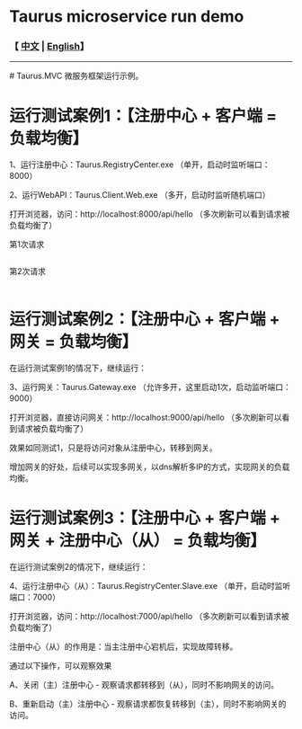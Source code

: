 # Taurus microservice run demo
<h3>【 <a href='./README.md'>中文</a> | <a href='./README_en.md'>English</a>】</h3>
<hr />
# Taurus.MVC 微服务框架运行示例。


# 运行测试案例1：【注册中心 + 客户端 = 负载均衡】

<p>1、运行注册中心：Taurus.RegistryCenter.exe （单开，启动时监听端口：8000）</p>
<p>2、运行WebAPI：Taurus.Client.Web.exe （多开，启动时监听随机端口）</p>
<p>打开浏览器，访问：http://localhost:8000/api/hello （多次刷新可以看到请求被负载均衡了）</p>
<p>第1次请求</p>
<p><img src="https://img2024.cnblogs.com/blog/17408/202401/17408-20240123210621017-517353383.png" alt="" loading="lazy" /></p>
<p>第2次请求</p>
<p><img src="https://img2024.cnblogs.com/blog/17408/202401/17408-20240123210740896-428229390.png" alt="" loading="lazy" /></p>
<p></p>

# 运行测试案例2：【注册中心 + 客户端 + 网关 = 负载均衡】
<p>在运行测试案例1的情况下，继续运行：</p>
<p>3、运行网关：Taurus.Gateway.exe （允许多开，这里启动1次，启动监听端口：9000）</p>
<p>打开浏览器，直接访问网关：http://localhost:9000/api/hello （多次刷新可以看到请求被负载均衡了）</p>
<p>效果如同测试1，只是将访问对象从注册中心，转移到网关。</p>
<p>增加网关的好处，后续可以实现多网关，以dns解析多IP的方式，实现网关的负载均衡。</p>


# 运行测试案例3：【注册中心 + 客户端 + 网关 + 注册中心（从） = 负载均衡】
<p>在运行测试案例2的情况下，继续运行：</p>
<p>4、运行注册中心（从）：Taurus.RegistryCenter.Slave.exe （单开，启动时监听端口：7000）
<p>打开浏览器，访问：http://localhost:7000/api/hello （多次刷新可以看到请求被负载均衡了）<p>
<p>注册中心（从）的作用是：当主注册中心宕机后，实现故障转移。</p>
<p>通过以下操作，可以观察效果</p>
<p>A、关闭（主）注册中心  - 观察请求都转移到（从），同时不影响网关的访问。</p>
<p>B、重新启动（主）注册中心 - 观察请求都恢复转移到（主），同时不影响网关的访问。</p>

